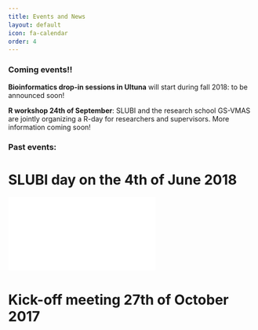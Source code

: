 ```yaml
---
title: Events and News
layout: default
icon: fa-calendar
order: 4
---
```


### Coming events!!

**Bioinformatics drop-in sessions in Ultuna** will start during fall 2018: to be announced soon!

**R workshop 24th of September**: SLUBI and the research school GS-VMAS are jointly organizing a R-day for researchers and supervisors. More information coming soon!

### Past events:
# SLUBI day on the 4th of June 2018

![SLUBIday_June2018](assets/images/news/20180604_SLUBI_day_flyer_1A4.pdf)

# Kick-off meeting 27th of October 2017
